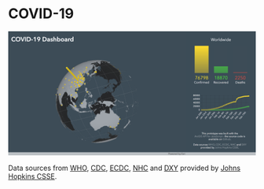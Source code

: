 # COVID-19

![3D Corona Dashboard](screenshot.png)

Data sources from
[WHO](https://www.who.int/emergencies/diseases/novel-coronavirus-2019/situation-reports),
[CDC](https://www.cdc.gov/coronavirus/2019-ncov/index.html),
    [ECDC](https://www.ecdc.europa.eu/en/geographical-distribution-2019-ncov-cases),
    [NHC](http://www.nhc.gov.cn/xcs/yqtb/list_gzbd.shtml) and
    [DXY](https://3g.dxy.cn/newh5/view/pneumonia?scene=2&amp;clicktime=1579582238&amp;enterid=1579582238&amp;from=singlemessage&amp;isappinstalled=0)
    provided by [Johns Hopkins CSSE](https://gisanddata.maps.arcgis.com/apps/opsdashboard/index.html#/bda7594740fd40299423467b48e9ecf6).

